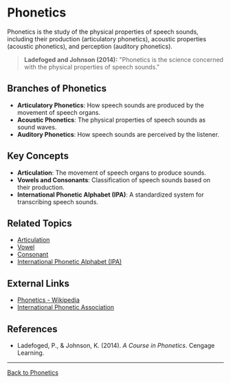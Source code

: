 # Phonetics

Phonetics is the study of the physical properties of speech sounds, including their production (articulatory phonetics), acoustic properties (acoustic phonetics), and perception (auditory phonetics).

> **Ladefoged and Johnson (2014):**
> "Phonetics is the science concerned with the physical properties of speech sounds."

## Branches of Phonetics

- **Articulatory Phonetics**: How speech sounds are produced by the movement of speech organs.
- **Acoustic Phonetics**: The physical properties of speech sounds as sound waves.
- **Auditory Phonetics**: How speech sounds are perceived by the listener.

## Key Concepts

- **Articulation**: The movement of speech organs to produce sounds.
- **Vowels and Consonants**: Classification of speech sounds based on their production.
- **International Phonetic Alphabet (IPA)**: A standardized system for transcribing speech sounds.

## Related Topics

- [Articulation](Articulation.md)
- [Vowel](Vowel.md)
- [Consonant](Consonant.md)
- [International Phonetic Alphabet (IPA)](International-Phonetic-Alphabet.md)

## External Links

- [Phonetics - Wikipedia](https://en.wikipedia.org/wiki/Phonetics)
- [International Phonetic Association](https://www.internationalphoneticassociation.org/)

## References

- Ladefoged, P., & Johnson, K. (2014). *A Course in Phonetics*. Cengage Learning.

---

[Back to Phonetics](README.md)
